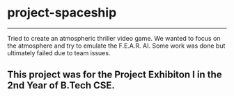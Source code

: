 # project-spaceship
---
Tried to create an atmospheric thriller video game. 
We wanted to focus on the atmosphere and try to emulate the F.E.A.R. AI. 
Some work was done but ultimately failed due to team issues. 

This project was for the Project Exhibiton I in the 2nd Year of B.Tech CSE. 
---
